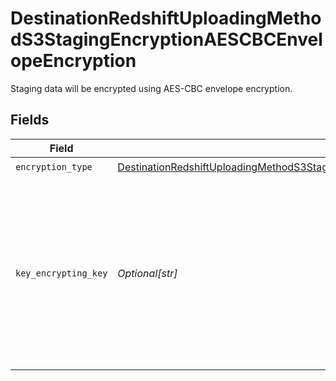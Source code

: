 # DestinationRedshiftUploadingMethodS3StagingEncryptionAESCBCEnvelopeEncryption

Staging data will be encrypted using AES-CBC envelope encryption.


## Fields

| Field                                                                                                                                                                                                             | Type                                                                                                                                                                                                              | Required                                                                                                                                                                                                          | Description                                                                                                                                                                                                       |
| ----------------------------------------------------------------------------------------------------------------------------------------------------------------------------------------------------------------- | ----------------------------------------------------------------------------------------------------------------------------------------------------------------------------------------------------------------- | ----------------------------------------------------------------------------------------------------------------------------------------------------------------------------------------------------------------- | ----------------------------------------------------------------------------------------------------------------------------------------------------------------------------------------------------------------- |
| `encryption_type`                                                                                                                                                                                                 | [DestinationRedshiftUploadingMethodS3StagingEncryptionAESCBCEnvelopeEncryptionEncryptionType](../../models/shared/destinationredshiftuploadingmethods3stagingencryptionaescbcenvelopeencryptionencryptiontype.md) | :heavy_check_mark:                                                                                                                                                                                                | N/A                                                                                                                                                                                                               |
| `key_encrypting_key`                                                                                                                                                                                              | *Optional[str]*                                                                                                                                                                                                   | :heavy_minus_sign:                                                                                                                                                                                                | The key, base64-encoded. Must be either 128, 192, or 256 bits. Leave blank to have Airbyte generate an ephemeral key for each sync.                                                                               |